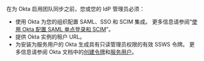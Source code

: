 在为 Okta 启用团队同步之前，您或您的 IdP 管理员必须：

- 使用 Okta 为您的组织配置 SAML、SSO 和 SCIM 集成。 更多信息请参阅“[使用 Okta 配置 SAML 单点登录和 SCIM](/organizations/managing-saml-single-sign-on-for-your-organization/configuring-saml-single-sign-on-and-scim-using-okta)”。
- 提供 Okta 实例的租户 URL。
- 为安装为服务用户的 Okta 生成具有只读管理员权限的有效 SSWS 令牌。 更多信息请参阅 Okta 文档中的[创建令牌](https://developer.okta.com/docs/guides/create-an-api-token/create-the-token/)和[服务用户](https://help.okta.com/asa/en-us/Content/Topics/Adv_Server_Access/docs/service-users.htm)。
